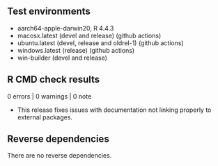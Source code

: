 ## Test environments

* aarch64-apple-darwin20, R 4.4.3
* macosx.latest (devel and release) (github actions)
* ubuntu.latest (devel, release and oldrel-1) (github actions)
* windows.latest (release) (github actions)
* win-builder (devel and release)

## R CMD check results

0 errors | 0 warnings | 0 note

 * This release fixes issues with documentation not linking properly to external packages.

## Reverse dependencies

There are no reverse dependencies.
